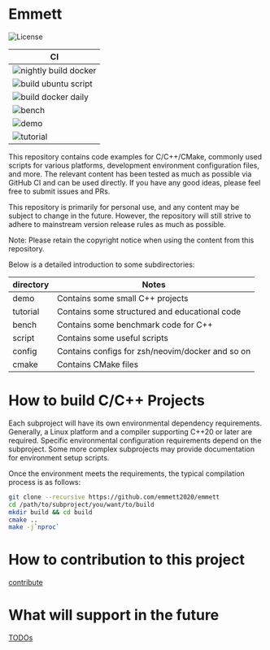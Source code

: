 # Emmett
![License](https://img.shields.io/github/license/emmett2020/emmett)

| CI                         |
| -------------------        |
| ![nightly build docker](https://github.com/emmett2020/emmett/actions/workflows/nightly_build_docker.yml/badge.svg)       |
| ![build ubuntu script](https://github.com/emmett2020/emmett/actions/workflows/ci_ubuntu_scripts.yml/badge.svg)        |
| ![build docker daily](https://github.com/emmett2020/emmett/actions/workflows/ci_build_docker_daily.yml/badge.svg)         |
| ![bench](https://github.com/emmett2020/emmett/actions/workflows/ci_bench.yml/badge.svg)                      |
| ![demo](https://github.com/emmett2020/emmett/actions/workflows/ci_demo.yml/badge.svg)                       |
| ![tutorial](https://github.com/emmett2020/emmett/actions/workflows/ci_tutorial.yml/badge.svg)                   |


This repository contains code examples for C/C++/CMake, commonly used scripts for various platforms, development environment configuration files, and more. The relevant content has been tested as much as possible via GitHub CI and can be used directly. If you have any good ideas, please feel free to submit issues and PRs.

This repository is primarily for personal use, and any content may be subject to change in the future. However, the repository will still strive to adhere to mainstream version release rules as much as possible.

Note: Please retain the copyright notice when using the content from this repository.

Below is a detailed introduction to some subdirectories:

| directory | Notes                                                          |
| -------   | ------------------------------------------------               |
| demo      | Contains some small C++ projects                               |
| tutorial  | Contains some structured and educational code                  |
| bench     | Contains some benchmark code for C++                           |
| script    | Contains some useful scripts                                   |
| config    | Contains configs for zsh/neovim/docker and so on               |
| cmake     | Contains CMake files                                           |


# How to build C/C++ Projects
Each subproject will have its own environmental dependency requirements. Generally, a Linux platform and a compiler supporting C++20 or later are required. Specific environmental configuration requirements depend on the subproject. Some more complex subprojects may provide documentation for environment setup scripts.

Once the environment meets the requirements, the typical compilation process is as follows:
```bash
git clone --recursive https://github.com/emmett2020/emmett
cd /path/to/subproject/you/want/to/build
mkdir build && cd build
cmake ..
make -j`nproc`
```

# How to contribution to this project
[contribute](./docs/Contribution.md)

# What will support in the future
[TODOs](./docs/TODOs.md)


